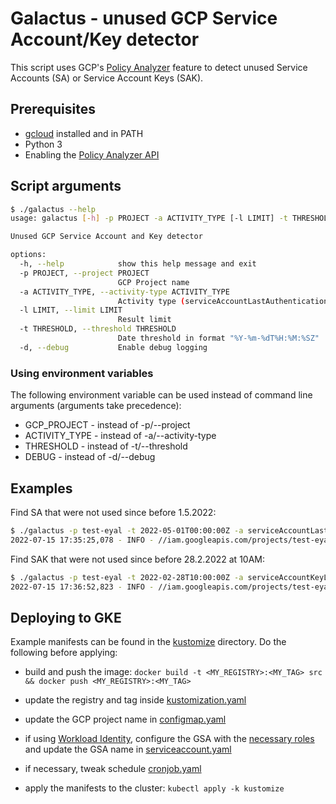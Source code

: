 # Galactus - unused GCP Service Account/Key detector

This script uses GCP's [Policy Analyzer](https://cloud.google.com/policy-intelligence/docs/activity-analyzer-service-account-authentication) feature to detect unused Service Accounts (SA) or Service Account Keys (SAK).

## Prerequisites
- [gcloud](https://cloud.google.com/sdk/docs/install) installed and in PATH
- Python 3
- Enabling the [Policy Analyzer API](https://cloud.google.com/policy-intelligence/docs/activity-analyzer-service-account-authentication#before-you-begin)

## Script arguments

```bash
$ ./galactus --help
usage: galactus [-h] -p PROJECT -a ACTIVITY_TYPE [-l LIMIT] -t THRESHOLD [-d]

Unused GCP Service Account and Key detector

options:
  -h, --help            show this help message and exit
  -p PROJECT, --project PROJECT
                        GCP Project name
  -a ACTIVITY_TYPE, --activity-type ACTIVITY_TYPE
                        Activity type (serviceAccountLastAuthentication / serviceAccountKeyLastAuthentication)
  -l LIMIT, --limit LIMIT
                        Result limit
  -t THRESHOLD, --threshold THRESHOLD
                        Date threshold in format "%Y-%m-%dT%H:%M:%SZ"
  -d, --debug           Enable debug logging
```

### Using environment variables

The following environment variable can be used instead of command line arguments (arguments take precedence):
- GCP_PROJECT - instead of -p/--project
- ACTIVITY_TYPE - instead of -a/--activity-type
- THRESHOLD - instead of -t/--threshold
- DEBUG - instead of -d/--debug

## Examples

Find SA that were not used since before 1.5.2022:

```bash
$ ./galactus -p test-eyal -t 2022-05-01T00:00:00Z -a serviceAccountLastAuthentication
2022-07-15 17:35:25,078 - INFO - //iam.googleapis.com/projects/test-eyal/serviceAccounts/crossplane-test@test-eyal.iam.gserviceaccount.com - last used 2022-02-28T08:00:00Z
```

Find SAK that were not used since before 28.2.2022 at 10AM:

```bash
$ ./galactus -p test-eyal -t 2022-02-28T10:00:00Z -a serviceAccountKeyLastAuthentication
2022-07-15 17:36:52,823 - INFO - //iam.googleapis.com/projects/test-eyal/serviceAccounts/crossplane-test@test-eyal.iam.gserviceaccount.com/keys/b2edfc3fc441c9937c0c2e0da2b1345d57a02abb - last used 2022-02-28T08:00:00Z

```

## Deploying to GKE

Example manifests can be found in the [kustomize](./kustomize/) directory. Do the following before applying:

- build and push the image: `docker build -t <MY_REGISTRY>:<MY_TAG> src && docker push <MY_REGISTRY>:<MY_TAG>`

- update the registry and tag inside [kustomization.yaml](./kustomize/kustomization.yaml)

- update the GCP project name in [configmap.yaml](./kustomize/configmap.yaml)

- if using [Workload Identity](https://cloud.google.com/kubernetes-engine/docs/how-to/workload-identity), configure the GSA with the [necessary roles](https://cloud.google.com/policy-intelligence/docs/activity-analyzer-service-account-authentication#required-permissions) and update the GSA name in [serviceaccount.yaml](./kustomize/serviceaccount.yaml)

- if necessary, tweak schedule [cronjob.yaml](./kustomize/cronjob.yaml)

- apply the manifests to the cluster: `kubectl apply -k kustomize`
